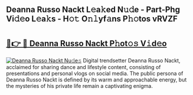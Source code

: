 ## Deanna Russo Nackt L𝚎a𝚔ed N𝚞𝚍e - Part-Phg Vi𝚍𝚎o L𝚎a𝚔s - H𝚘𝚝 O𝚗𝚕yf𝚊ns P𝚑𝚘tos vRVZF

# <h2><a href="http://kf9j6i.oniu.top/?m=Deanna+Russo+Nackt">🔗👉 🔴 Deanna Russo Nackt P𝚑ot𝚘𝚜 V𝚒d𝚎o</a></h2>

[![Deanna Russo Nackt Nu𝚍e𝚜](https://i.imgur.com/0qMVB7G.gif)](http://kf9j6i.oniu.top/?m=Deanna+Russo+Nackt)
Digital trendsetter Deanna Russo Nackt, acclaimed for sharing dance and lifestyle content, consisting of presentations and personal vlogs on social media. The public persona of Deanna Russo Nackt is defined by its warm and approachable energy, but the mysteries of his private life remain a captivating enigma.  
